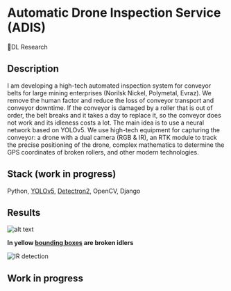 # Automatic Drone Inspection Service (ADIS)
🤖DL Research

## Description

I am developing a high-tech automated inspection system for conveyor belts for large mining enterprises (Norilsk Nickel, Polymetal, Evraz). We remove the human factor and reduce the loss of conveyor transport and conveyor downtime. If the conveyor is damaged by a roller that is out of order, the belt breaks and it takes a day to replace it, so the conveyor does not work and its idleness costs a lot. The main idea is to use a neural network based on YOLOv5. We use high-tech equipment for capturing the conveyor: a drone with a dual camera (RGB & IR), an RTK module to track the precise positioning of the drone, complex mathematics to determine the GPS coordinates of broken rollers, and other modern technologies.

## Stack (work in progress)
Python, [YOLOv5](https://github.com/ultralytics/yolov5), [Detectron2](https://github.com/facebookresearch/detectron2), OpenCV, Django

## Results

![alt text](https://github.com/v-mk-s/ADIS/blob/master/ADIS-Video-test-15-sec.gif "")

**In yellow [bounding boxes](https://albumentations.ai/docs/examples/example_bboxes/) are broken idlers**

![IR detection](https://github.com/v-mk-s/Automatic-Drone-Inspection-Service-ADIS/blob/master/images/final_result.jpg)


## Work in progress
